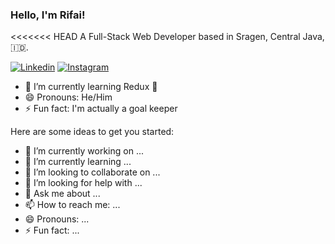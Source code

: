 ### Hello, I'm Rifai!

<<<<<<< HEAD
A Full-Stack Web Developer based in Sragen, Central Java, :indonesia:.

<!-- Visit My Linkedin Profile -->

[![Linkedin](https://img.shields.io/badge/-Muh%20Rifai-blue?style=flat-square&labelColor=grey&logo=Linkedin&logoColor=silver&link=https://www.linkedin.com/in/muhrifai23)](https://www.linkedin.com/in/muhrifai23)
[![Instagram](https://img.shields.io/badge/-@donquixote_rosinante23-purple?style=flat-square&labelColor=gray&logo=Instagram&logoColor=white&link=https://www.instagram.com/donquixote_rosinante23)](https://www.instagram.com/donquixote_rosinante23)

- 🌱 I’m currently learning Redux 🚀
- 😄 Pronouns: He/Him
- ⚡ Fun fact: I'm actually a goal keeper



Here are some ideas to get you started:

- 🔭 I’m currently working on ...
- 🌱 I’m currently learning ...
- 👯 I’m looking to collaborate on ...
- 🤔 I’m looking for help with ...
- 💬 Ask me about ...
- 📫 How to reach me: ...
- 😄 Pronouns: ...
- ⚡ Fun fact: ...

